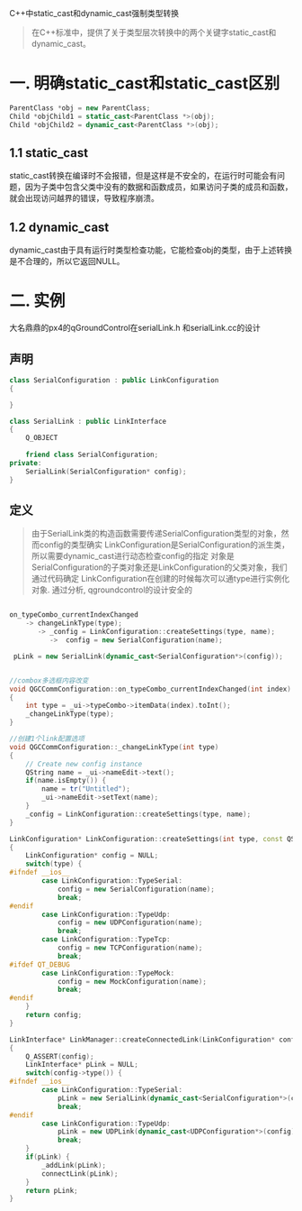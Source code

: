 ﻿
C++中static_cast和dynamic_cast强制类型转换

> 在C++标准中，提供了关于类型层次转换中的两个关键字static_cast和dynamic_cast。

# 一. 明确static_cast和static_cast区别
```cpp
ParentClass *obj = new ParentClass;
Child *objChild1 = static_cast<ParentClass *>(obj);
Child *objChild2 = dynamic_cast<ParentClass *>(obj);
```
## 1.1 static_cast
static_cast转换在编译时不会报错，但是这样是不安全的，在运行时可能会有问题，因为子类中包含父类中没有的数据和函数成员，如果访问子类的成员和函数，就会出现访问越界的错误，导致程序崩溃。

## 1.2 dynamic_cast
dynamic_cast由于具有运行时类型检查功能，它能检查obj的类型，由于上述转换是不合理的，所以它返回NULL。

# 二. 实例
大名鼎鼎的px4的qGroundControl在serialLink.h 和serialLink.cc的设计

## 声明
```cpp
class SerialConfiguration : public LinkConfiguration
{

}

class SerialLink : public LinkInterface
{
    Q_OBJECT
    
    friend class SerialConfiguration;
private:
    SerialLink(SerialConfiguration* config);
}
```

## 定义
> 由于SerialLink类的构造函数需要传递SerialConfiguration类型的对象，然而config的类型确实
> LinkConfiguration是SerialConfiguration的派生类，所以需要dynamic_cast进行动态检查config的指定
> 对象是SerialConfiguration的子类对象还是LinkConfiguration的父类对象，我们通过代码确定
> LinkConfiguration在创建的时候每次可以通type进行实例化对象. 通过分析, qgroundcontrol的设计安全的
```cpp

on_typeCombo_currentIndexChanged
    -> changeLinkType(type);
       -> _config = LinkConfiguration::createSettings(type, name);
          ->  config = new SerialConfiguration(name);

 pLink = new SerialLink(dynamic_cast<SerialConfiguration*>(config));


//combox多选框内容改变
void QGCCommConfiguration::on_typeCombo_currentIndexChanged(int index)
{
    int type = _ui->typeCombo->itemData(index).toInt();
    _changeLinkType(type);
}

//创建1个link配置选项
void QGCCommConfiguration::_changeLinkType(int type)
{
    // Create new config instance
    QString name = _ui->nameEdit->text();
    if(name.isEmpty()) {
        name = tr("Untitled");
        _ui->nameEdit->setText(name);
    }
    _config = LinkConfiguration::createSettings(type, name);
}

LinkConfiguration* LinkConfiguration::createSettings(int type, const QString& name)
{
    LinkConfiguration* config = NULL;
    switch(type) {
#ifndef __ios__
        case LinkConfiguration::TypeSerial:
            config = new SerialConfiguration(name);
            break;
#endif
        case LinkConfiguration::TypeUdp:
            config = new UDPConfiguration(name);
            break;
        case LinkConfiguration::TypeTcp:
            config = new TCPConfiguration(name);
            break;
#ifdef QT_DEBUG
        case LinkConfiguration::TypeMock:
            config = new MockConfiguration(name);
            break;
#endif
    }
    return config;
}

LinkInterface* LinkManager::createConnectedLink(LinkConfiguration* config)
{
    Q_ASSERT(config);
    LinkInterface* pLink = NULL;
    switch(config->type()) {
#ifndef __ios__
        case LinkConfiguration::TypeSerial:
            pLink = new SerialLink(dynamic_cast<SerialConfiguration*>(config));
            break;
#endif
        case LinkConfiguration::TypeUdp:
            pLink = new UDPLink(dynamic_cast<UDPConfiguration*>(config));
            break;
    }
    if(pLink) {
        _addLink(pLink);
        connectLink(pLink);
    }
    return pLink;
}
```

